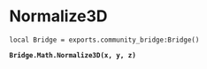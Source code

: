 # Normalize3D



<pre class="language-lua"><code class="lang-lua">local Bridge = exports.community_bridge:Bridge()

<strong>Bridge.Math.Normalize3D(x, y, z)
</strong>

</code></pre>
